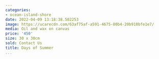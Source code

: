 ```yaml
---
categories:
- ocean-island-shore
date: 2022-04-09 13:18:38.502253
image: https://ucarecdn.com/63af75af-a591-4675-80b4-20b910bfe1e7/
media: Oil and wax on canvas
price: '450'
size: 30 x 30cm
sold: Contact Us
title: Days of Summer
...
```

